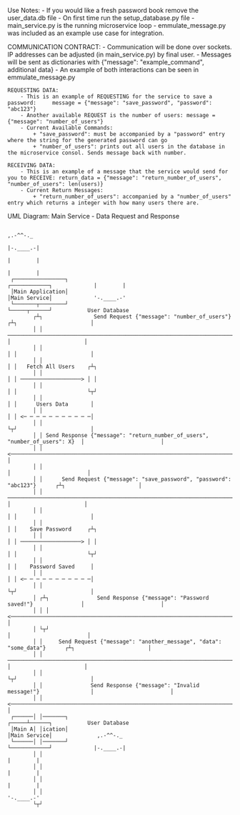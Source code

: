 Use Notes:
    - If you would like a fresh password book remove the user_data.db file
    - On first time run the setup_database.py file
    - main_service.py is the running microservice loop
    - emmulate_message.py was included as an example use case for integration. 

COMMUNICATION CONTRACT:
    - Communication will be done over sockets. IP addresses can be adjusted (in main_service.py) by final user.
    - Messages will be sent as dictionaries with {"message": "example_command", additional data}
    - An example of both interactions can be seen in emmulate_message.py

    REQUESTING DATA:    
        - This is an example of REQUESTING for the service to save a password:     message = {"message": "save_password", "password": "abc123"}
        - Another available REQUEST is the number of users: message = {"message": "number_of_users"}
        - Current Available Commands:
            + "save_password": must be accompanied by a "password" entry where the string for the generated password can go
            + "number_of_users": prints out all users in the database in the microservice consol. Sends message back with number.

    RECEIVING DATA:
        - This is an example of a message that the service would send for you to RECEIVE: return_data = {"message": "return_number_of_users", "number_of_users": len(users)}
        - Current Return Messages:
            + "return_number_of_users": accompanied by a "number_of_users" entry which returns a integer with how many users there are.

UML Diagram:
                                            Main Service - Data Request and Response                                        
                                                                                                                            
                                                                                                                 ,.-^^-._   
                                                                                                                |-.____.-|  
                                                                                                                |        |  
                                                                                                                |        |  
     ┌────────────────┐                                                              ┌────────────┐             |        |  
     │Main Application│                                                              │Main Service│             '-.____.-'  
     └───────┬────────┘                                                              └─────┬──────┘           User Database 
            ┌┴┐                Send Request {"message": "number_of_users"}                ┌┴┐                       │       
            │ │ ─────────────────────────────────────────────────────────────────────────>│ │                       │       
            │ │                                                                           │ │                       │       
            │ │                                                                           │ │   Fetch All Users    ┌┴┐      
            │ │                                                                           │ │ ───────────────────> │ │      
            │ │                                                                           │ │                      └┬┘      
            │ │                                                                           │ │      Users Data       │       
            │ │                                                                           │ │ <─ ─ ─ ─ ─ ─ ─ ─ ─ ─ ─│       
            │ │                                                                           └┬┘                       │       
            │ │ Send Response {"message": "return_number_of_users", "number_of_users": X}  │                        │       
            │ │ <──────────────────────────────────────────────────────────────────────────│                        │       
            │ │                                                                            │                        │       
            │ │      Send Request {"message": "save_password", "password": "abc123"}      ┌┴┐                       │       
            │ │ ─────────────────────────────────────────────────────────────────────────>│ │                       │       
            │ │                                                                           │ │                       │       
            │ │                                                                           │ │    Save Password     ┌┴┐      
            │ │                                                                           │ │ ───────────────────> │ │      
            │ │                                                                           │ │                      └┬┘      
            │ │                                                                           │ │    Password Saved     │       
            │ │                                                                           │ │ <─ ─ ─ ─ ─ ─ ─ ─ ─ ─ ─│       
            │ │                                                                           └┬┘                       │       
            │ ┌┴┐               Send Response {"message": "Password saved!"}               │                        │       
            │ │ │ <─────────────────────────────────────────────────────────────────────────                        │       
            │ └┬┘                                                                          │                        │       
            │ │     Send Request {"message": "another_message", "data": "some_data"}      ┌┴┐                       │       
            │ │ ─────────────────────────────────────────────────────────────────────────>│ │                       │       
            │ │                                                                           └┬┘                       │       
            │ │               Send Response {"message": "Invalid message!"}                │                        │       
            │ │ <──────────────────────────────────────────────────────────────────────────│                        │       
     ┌──────│ │───────┐                                                              ┌─────┴──────┐           User Database 
     │Main A│ │ication│                                                              │Main Service│              ,.-^^-._   
     └──────│ │───────┘                                                              └────────────┘             |-.____.-|  
            │ │                                                                                                 |        |  
            │ │                                                                                                 |        |  
            │ │                                                                                                 |        |  
            │ │                                                                                                 '-.____.-'  
            └┬┘                                                                                                             
